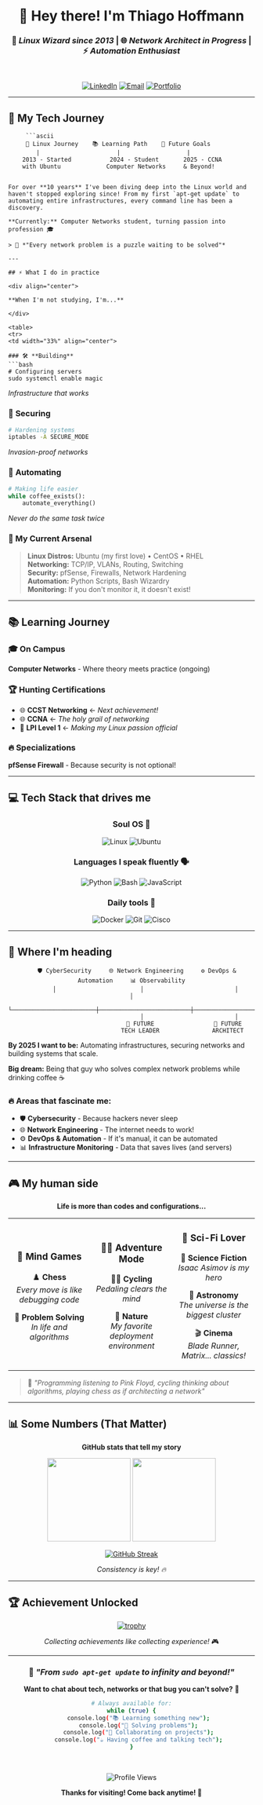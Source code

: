 <div align="center">

# 🌟 Hey there! I'm Thiago Hoffmann

### 🐧 *Linux Wizard since 2013* | 🌐 *Network Architect in Progress* | ⚡ *Automation Enthusiast*

<br>

[![LinkedIn](https://img.shields.io/badge/LinkedIn-Connect-0077B5?style=for-the-badge&logo=linkedin&logoColor=white)](https://linkedin.com/in/th-hoffmann87)
[![Email](https://img.shields.io/badge/Email-Let's_Chat-D14836?style=for-the-badge&logo=gmail&logoColor=white)](mailto:thiago@hoffmann.tec.br)
[![Portfolio](https://img.shields.io/badge/Portfolio-Coming_Soon-FF5722?style=for-the-badge&logo=rocket&logoColor=white)](#)

</div>

---

## 🚀 My Tech Journey

```ascii
     ```ascii
     🐧 Linux Journey    📚 Learning Path    🎯 Future Goals
        |                      |                   |
    2013 - Started           2024 - Student       2025 - CCNA
    with Ubuntu             Computer Networks     & Beyond!
```
```

For over **10 years** I've been diving deep into the Linux world and haven't stopped exploring since! From my first `apt-get update` to automating entire infrastructures, every command line has been a discovery.

**Currently:** Computer Networks student, turning passion into profession 🎓

> 💭 *"Every network problem is a puzzle waiting to be solved"*

---

## ⚡ What I do in practice

<div align="center">

**When I'm not studying, I'm...**

</div>

<table>
<tr>
<td width="33%" align="center">

### 🛠️ **Building**
```bash
# Configuring servers
sudo systemctl enable magic
```
*Infrastructure that works*

</td>
<td width="33%" align="center">

### 🔐 **Securing** 
```bash
# Hardening systems
iptables -A SECURE_MODE
```
*Invasion-proof networks*

</td>
<td width="33%" align="center">

### 🚀 **Automating**
```python
# Making life easier
while coffee_exists():
    automate_everything()
```
*Never do the same task twice*

</td>
</tr>
</table>

### 🎯 My Current Arsenal

> **Linux Distros:** Ubuntu (my first love) • CentOS • RHEL  
> **Networking:** TCP/IP, VLANs, Routing, Switching  
> **Security:** pfSense, Firewalls, Network Hardening  
> **Automation:** Python Scripts, Bash Wizardry  
> **Monitoring:** If you don't monitor it, it doesn't exist!

---

## 📚 Learning Journey

### 🎓 **On Campus**
**Computer Networks** - Where theory meets practice (ongoing)

### 🏆 **Hunting Certifications**
- 🌐 **CCST Networking** ← *Next achievement!*
- 🌐 **CCNA** ← *The holy grail of networking*  
- 🐧 **LPI Level 1** ← *Making my Linux passion official*

### 🔥 **Specializations**
**pfSense Firewall** - Because security is not optional!

---

## 💻 Tech Stack that drives me

<div align="center">

### **Soul OS** 🐧
![Linux](https://img.shields.io/badge/Linux-FCC624?style=for-the-badge&logo=linux&logoColor=black)
![Ubuntu](https://img.shields.io/badge/Ubuntu-E95420?style=for-the-badge&logo=ubuntu&logoColor=white)

### **Languages I speak fluently** 🗣️
![Python](https://img.shields.io/badge/Python-3776AB?style=for-the-badge&logo=python&logoColor=white)
![Bash](https://img.shields.io/badge/Bash-4EAA25?style=for-the-badge&logo=gnu-bash&logoColor=white)
![JavaScript](https://img.shields.io/badge/JavaScript-F7DF1E?style=for-the-badge&logo=javascript&logoColor=black)

### **Daily tools** 🔧
![Docker](https://img.shields.io/badge/Docker-2496ED?style=for-the-badge&logo=docker&logoColor=white)
![Git](https://img.shields.io/badge/Git-F05032?style=for-the-badge&logo=git&logoColor=white)
![Cisco](https://img.shields.io/badge/Cisco-1BA0D7?style=for-the-badge&logo=cisco&logoColor=white)

</div>

---

## 🎯 Where I'm heading

<div align="center">

```
   🛡️ CyberSecurity     🌐 Network Engineering     ⚙️ DevOps & Automation     📊 Observability
        │                        │                          │                       │
        └────────────────────────┼──────────────────────────┼───────────────────────┘
                                 │                          │
                              🚀 FUTURE                 🚀 FUTURE
                             TECH LEADER               ARCHITECT
```

</div>

**By 2025 I want to be:** Automating infrastructures, securing networks and building systems that scale.

**Big dream:** Being that guy who solves complex network problems while drinking coffee ☕

### 🔥 Areas that fascinate me:
- 🛡️ **Cybersecurity** - Because hackers never sleep
- 🌐 **Network Engineering** - The internet needs to work!
- ⚙️ **DevOps & Automation** - If it's manual, it can be automated
- 📊 **Infrastructure Monitoring** - Data that saves lives (and servers)

---

## 🎮 My human side

<div align="center">

**Life is more than codes and configurations...**

</div>

<table align="center">
<tr>
<td align="center" width="33%">

### 🧠 **Mind Games**
♟️ **Chess**  
*Every move is like debugging code*

🎯 **Problem Solving**  
*In life and algorithms*

</td>
<td align="center" width="33%">

### 🚴‍♂️ **Adventure Mode**
🚴‍♂️ **Cycling**  
*Pedaling clears the mind*

🌿 **Nature**  
*My favorite deployment environment*

</td>
<td align="center" width="33%">

### 🌌 **Sci-Fi Lover**
📖 **Science Fiction**  
*Isaac Asimov is my hero*

🌌 **Astronomy**  
*The universe is the biggest cluster*

🎬 **Cinema**  
*Blade Runner, Matrix... classics!*

</td>
</tr>
</table>

> 🎵 *"Programming listening to Pink Floyd, cycling thinking about algorithms, playing chess as if architecting a network"*

---

## 📊 Some Numbers (That Matter)

<div align="center">

**GitHub stats that tell my story**

<img height="170em" src="https://github-readme-stats.vercel.app/api?username=th-hoffmann&show_icons=true&theme=tokyonight&include_all_commits=true&count_private=true&hide_border=true"/>
<img height="170em" src="https://github-readme-stats.vercel.app/api/top-langs/?username=th-hoffmann&layout=compact&langs_count=8&theme=tokyonight&hide_border=true"/>

</div>

<div align="center">

[![GitHub Streak](https://streak-stats.demolab.com/?user=th-hoffmann&theme=tokyonight&hide_border=true)](https://git.io/streak-stats)

*Consistency is key! 🔥*

</div>

---

## 🏆 Achievement Unlocked

<div align="center">

[![trophy](https://github-profile-trophy.vercel.app/?username=th-hoffmann&theme=tokyonight&no-frame=true&no-bg=false&margin-w=4)](https://github.com/ryo-ma/github-profile-trophy)

*Collecting achievements like collecting experience!* 🎮

</div>

---

<div align="center">

### 🌟 *"From `sudo apt-get update` to infinity and beyond!"*

**Want to chat about tech, networks or that bug you can't solve?** 🤝

```bash
# Always available for:
while (true) {
    console.log("📚 Learning something new");
    console.log("🔧 Solving problems");
    console.log("🚀 Collaborating on projects");
    console.log("☕ Having coffee and talking tech");
}
```

<br>

![Profile Views](https://komarev.com/ghpvc/?username=th-hoffmann&color=blueviolet&style=flat-square&label=Curious+visitors)

**Thanks for visiting! Come back anytime! 👋**

</div>
